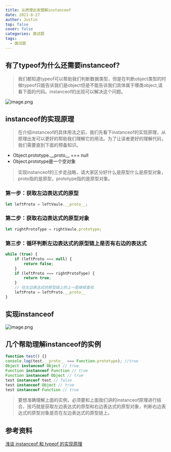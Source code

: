 ```yaml
---
title: 从原理出发理解instanceof
date: 2021-8-27
author: Justin
top: false
cover: false
categories: 面试题
tags:
  - 面试题
---
```

## 有了typeof为什么还需要instanceof?
>我们都知道typeof可以帮助我们判断数据类型，但是在判断object类型的时候typeof只能告诉我们是object但是不能告诉我们具体属于哪类object,请看下面的代码。instanceof的出现可以解决这个问题。

![image.png](https://img-blog.csdnimg.cn/img_convert/b3b32d49759ef74b2cd9d0b2a369b96a.png)

## instanceof的实现原理
>在介绍instanceof的具体用法之前，我们先看下instanceof的实现原理，从原理出发可以更好的帮助我们理解它的用法。为了让读者更好的理解代码，我们需要直到下面的预备知识。

* Object.prototype.\_\_proto\_\_ === null
* Object.prototype是一个空对象

>实现instanceof的三步走战略，请大家区分好什么是原型什么是原型对象，proto指的是原型，prototype指的是原型对象。
### 第一步：获取左边表达式的原型
```js
let leftProto = leftVaule.__proto__;
```
### 第二步：获取右边表达式的原型对象
```js
let rightProtoType = rightVaule.prototype;
```
### 第三步：循环判断左边表达式的原型链上是否有右边的表达式
```js
while (true) {
    if (leftProto === null) {
        return false;
    }
    if (leftProto === rightProtoType) {
        return true;
    }
    // 往左边表达式的原型链上的上一层继续查找
    leftProto = leftProto.__proto__
}
```
## 实现instanceof
![image.png](https://img-blog.csdnimg.cn/img_convert/40e9b64b951f300cc5ae23a87c7f0b6a.png)

## 几个帮助理解instanceof的实例
```js
function test() {}
console.log(test.__proto__ === Function.prototype); //true
Object instanceof Object // true
Function instanceof Function // true
Function instanceof Object // true
test instanceof test // false
test instanceof Object // true
test instanceof Function // true
```
>要想准确理解上面的实例，必须要和上面我们讲的instanceof原理进行结合，技巧就是获取左边表达式的原型和右边表达式的原型对象，判断右边表达式的原型对象是否在左边表达式的原型链上。

## 参考资料
[浅谈 instanceof 和 typeof 的实现原理](https://juejin.cn/post/6844903613584654344)
